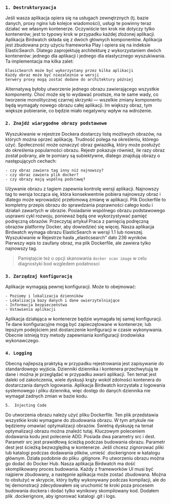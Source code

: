### `1. Destrukturyzacja`

Jeśli wasza aplikacja opiera się na usługach zewnętrznych (tj. bazie danych, proxy nginx lub kolejce wiadomości), usługi te powinny teraz działać we własnym kontenerze. Oczywiście ten krok nie dotyczy tylko kontenerów; jest to typowy krok w przypadku każdej złożonej aplikacji. Aplikacja Birdwatch składa się z dwóch głównych komponentów. Aplikacja jest zbudowana przy użyciu frameworka Play i opiera się na indeksie ElasticSearch. Dlatego zaprojektuję architekturę z wykorzystaniem dwóch kontenerów: jednego dla aplikacji i jednego dla elastycznego wyszukiwania. Ta implementacja ma kilka zalet:

    ElasicSearch może być wykorzystany przez kilka aplikacji
    Każdy obraz może być niezależnie w wersji
    Serwery proxy mogą zostać dodane do architektury później

Alternatywą byłoby utworzenie jednego obrazu zawierającego wszystkie komponenty. Choć może się to wydawać prostsze, ma te same wady, co tworzenie monolitycznej czarnej skrzynki — wszelkie zmiany komponentu będą wymagały nowego obrazu całej aplikacji. Im większy obraz, tym większe pobieranie, co będzie miało negatywny wpływ na wdrożenie.

### `2. Znajdź wiarygodne obrazy podstawowe`

Wyszukiwanie w rejestrze Dockera dostarczy listę możliwych obrazów, na których można oprzeć aplikację. Trudność polega na określeniu, którego użyć. Społeczność może oznaczyć obraz gwiazdką, który może posłużyć do określenia popularności obrazu. Rejestr pokazuje również, ile razy obraz został pobrany, ale te pomiary są subiektywne, dlatego znajdują obrazy o następujących cechach:

    - czy obraz zawiera tag inny niż najnowszy?
    - czy obraz zawiera plik docker?
    - czy obrazy mają wspólną podstawę?

Używanie obrazu z tagiem zapewnia kontrolę wersji aplikacji. Najnowszy tag to wersja tocząca się, która konsekwentnie pobiera najnowszy obraz i dlatego może wprowadzić przełomową zmianę w aplikacji. Plik Dockerfile to kompletny przepis obrazu do sprawdzania poprawności całego kodu i działań zawartych w obrazie. Posiadanie wspólnego obrazu podstawowego usprawni cykl rozwoju, ponieważ będą one wykorzystywać pamięć podręczną obrazów. Przeczytaj artykuł Praca z pamięcią podręczną obrazów platformy Docker, aby dowiedzieć się więcej. Nasza aplikacja Birdwatch wymaga obrazu ElasticSearch w wersji 1.1 lub nowszej. Wyszukiwanie w Rejestrze hasła „elasticsearch” dało 236 wyników. Pierwszy wpis to zaufany obraz, ma plik Dockerfile, ale zawiera tylko najnowszy tag.

> Pamiętajcie też o opcji skanowania `docker scan image` w celu diagnostyki bod wzgledem podatnosci

### `3. Zarządzaj konfiguracją`

Aplikacje wymagają pewnej konfiguracji. Może to obejmować:

    - Poziomy i lokalizacja dzienników
    - Lokalizacja bazy danych i dane uwierzytelniające
    - Informacja bezpieczeństwa
    - Ustawienia aplikacji

Aplikacja działająca w kontenerze będzie wymagała tej samej konfiguracji. Te dane konfiguracyjne mogą być zapieczętowane w kontenerze; lub lepszym podejściem jest dostarczenie konfiguracji w czasie wykonywania. Obecnie istnieją trzy metody zapewniania konfiguracji środowiska wykonawczego.

### `4. Logging`

Obecną najlepszą praktyką w przypadku rejestrowania jest zapisywanie do standardowego wyjścia. Dzienniki dziennika i kontenera przechwytują te dane i można je przeglądać w przypadku awarii aplikacji. Ten temat jest daleki od zakończenia, wiele dyskusji krąży wokół zdolności kontenera do dostarczania danych logowania. Aplikacja Birdwatch korzystała z logowania systemowego i pliku dziennika, więc dostęp do danych dziennika nie wymagał żadnych zmian w bazie kodu.

`5.  Injecting Code`

Do utworzenia obrazu należy użyć pliku Dockerfile. Ten plik przedstawia wszystkie kroki wymagane do zbudowania obrazu. W tym artykule nie będziemy omawiać optymalizacji obrazów. Świetną dyskusję na temat optymalizacji obrazu można znaleźć tutaj. Kluczowym poleceniem dodawania kodu jest polecenie ADD. Posiada dwa parametry src i dest. Parametr src jest prawidłową ścieżką podczas budowania obrazu. Parametr dest jest ścieżką bezwzględną w kontenerze. Jeśli chcesz zignorować pliki lub katalogi podczas dodawania plików, umieść .dockerignore w katalogu głównym. Działa podobnie do pliku .gitignore. Po utworzeniu obrazu można go dodać do Docker Hub. Nasza aplikacja Birdwatch ma dość skomplikowany proces budowania. Każdy z frameworków UI musi być najpierw zbudowany, a następnie aplikacja może zostać zbudowana. Można to obsłużyć w skrypcie, który byłby wykonywany podczas kompilacji, ale do tej demonstracji zdecydowałem się uruchomić te kroki poza procesem budowania dockera i dodać tylko wynikowy skompilowany kod. Dodałem plik .dockerignore, aby ignorować katalogi .git i logs.

